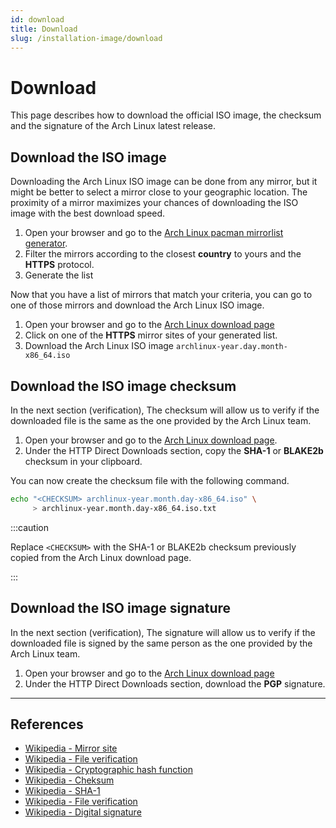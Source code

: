 ```yaml
---
id: download
title: Download
slug: /installation-image/download
---
```


<head>
  <title>Installation image download | Arcadia</title>
</head>

# Download

This page describes how to download the official ISO image, the checksum and the signature of the Arch Linux latest release.

## Download the ISO image

Downloading the Arch Linux ISO image can be done from any mirror, but it might be better to select a mirror close to your geographic location. The proximity of a mirror maximizes your chances of downloading the ISO image with the best download speed.

1. Open your browser and go to the [Arch Linux pacman mirrorlist generator](https://www.archlinux.org/mirrorlist/).
1. Filter the mirrors according to the closest **country** to yours and the **HTTPS** protocol.
1. Generate the list

Now that you have a list of mirrors that match your criteria, you can go to one of those mirrors and download the Arch Linux ISO image.

1. Open your browser and go to the [Arch Linux download page](https://www.archlinux.org/download/)
1. Click on one of the **HTTPS** mirror sites of your generated list.
1. Download the Arch Linux ISO image `archlinux-year.day.month-x86_64.iso`

## Download the ISO image checksum

In the next section (verification), The checksum will allow us to verify if the downloaded file is the same as the one provided by the Arch Linux team.

1. Open your browser and go to the [Arch Linux download page](https://www.archlinux.org/download/).
1. Under the HTTP Direct Downloads section, copy the **SHA-1** or **BLAKE2b** checksum in your clipboard.

You can now create the checksum file with the following command. 

``` bash
echo "<CHECKSUM> archlinux-year.month.day-x86_64.iso" \
     > archlinux-year.month.day-x86_64.iso.txt
```

:::caution

Replace `<CHECKSUM>` with the SHA-1 or BLAKE2b checksum previously copied from the Arch Linux download page.

:::

## Download the ISO image signature

In the next section (verification), The signature will allow us to verify if the downloaded file is signed by the same person as the one provided by the Arch Linux team.

1. Open your browser and go to the [Arch Linux download page](https://www.archlinux.org/download/)
1. Under the HTTP Direct Downloads section, download the **PGP** signature.

---

## References

- [Wikipedia - Mirror site](https://en.wikipedia.org/wiki/Mirror_site)
- [Wikipedia - File verification](https://en.wikipedia.org/wiki/File_verification)
- [Wikipedia - Cryptographic hash function](https://en.wikipedia.org/wiki/Cryptographic_hash_function)
- [Wikipedia - Cheksum](https://en.wikipedia.org/wiki/Checksum)
- [Wikipedia - SHA-1](https://en.wikipedia.org/wiki/SHA-1)
- [Wikipedia - File verification](https://en.wikipedia.org/wiki/File_verification)
- [Wikipedia - Digital signature](https://en.wikipedia.org/wiki/Digital_signature)